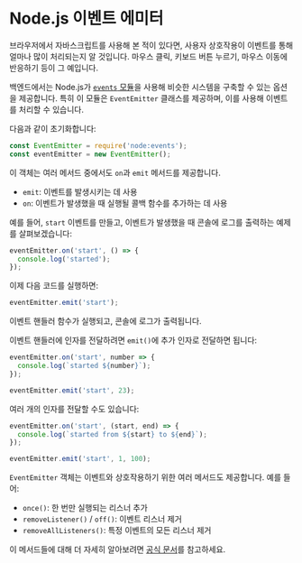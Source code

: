 # Node.js 이벤트 에미터

브라우저에서 자바스크립트를 사용해 본 적이 있다면, 사용자 상호작용이 이벤트를 통해 얼마나 많이 처리되는지 알 것입니다. 마우스 클릭, 키보드 버튼 누르기, 마우스 이동에 반응하기 등이 그 예입니다.

백엔드에서는 Node.js가 [`events` 모듈](https://nodejs.org/api/events.html)을 사용해 비슷한 시스템을 구축할 수 있는 옵션을 제공합니다. 특히 이 모듈은 `EventEmitter` 클래스를 제공하며, 이를 사용해 이벤트를 처리할 수 있습니다.

다음과 같이 초기화합니다:

```javascript
const EventEmitter = require('node:events');
const eventEmitter = new EventEmitter();
```

이 객체는 여러 메서드 중에서도 `on`과 `emit` 메서드를 제공합니다.

- `emit`: 이벤트를 발생시키는 데 사용
- `on`: 이벤트가 발생했을 때 실행될 콜백 함수를 추가하는 데 사용

예를 들어, `start` 이벤트를 만들고, 이벤트가 발생했을 때 콘솔에 로그를 출력하는 예제를 살펴보겠습니다:

```javascript
eventEmitter.on('start', () => {
  console.log('started');
});
```

이제 다음 코드를 실행하면:

```javascript
eventEmitter.emit('start');
```

이벤트 핸들러 함수가 실행되고, 콘솔에 로그가 출력됩니다.

이벤트 핸들러에 인자를 전달하려면 `emit()`에 추가 인자로 전달하면 됩니다:

```javascript
eventEmitter.on('start', number => {
  console.log(`started ${number}`);
});

eventEmitter.emit('start', 23);
```

여러 개의 인자를 전달할 수도 있습니다:

```javascript
eventEmitter.on('start', (start, end) => {
  console.log(`started from ${start} to ${end}`);
});

eventEmitter.emit('start', 1, 100);
```

`EventEmitter` 객체는 이벤트와 상호작용하기 위한 여러 메서드도 제공합니다. 예를 들어:

- `once()`: 한 번만 실행되는 리스너 추가
- `removeListener()` / `off()`: 이벤트 리스너 제거
- `removeAllListeners()`: 특정 이벤트의 모든 리스너 제거

이 메서드들에 대해 더 자세히 알아보려면 [공식 문서](https://nodejs.org/api/events.html)를 참고하세요.


